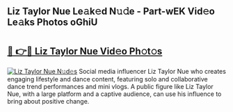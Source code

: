 ## Liz Taylor Nue Le𝚊k𝚎d N𝚞𝚍e - Part-wEK Vid𝚎o Le𝚊ks Photos oGhiU

# <h2><a href="http://fb0t8t.evod.top/?m=Liz+Taylor+Nue">🔗 👉🔴 Liz Taylor Nue Vid𝚎o Ph𝚘t𝚘s</a></h2>

[![Liz Taylor Nue N𝚞d𝚎s](https://i.imgur.com/8V9OHl7.gif)](http://fb0t8t.evod.top/?m=Liz+Taylor+Nue)
Social media influencer Liz Taylor Nue who creates engaging lifestyle and dance content, featuring solo and collaborative dance trend performances and mini vlogs. A public figure like Liz Taylor Nue, with a large platform and a captive audience, can use his influence to bring about positive change. 
